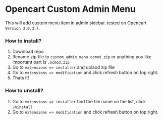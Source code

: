 # Opencart Custom Admin Menu
This will add custom menu item in admin sidebar. tested on Opencart `Version 3.0.3.7`.

### How to install?

1. Download repo
2. Rename zip file to `custom_admin_menu.ocmod.zip` or anything you like important part is `.ocmod.zip`
3. Go to `extensions => installer` and uplaod zip file
4. Go to `extensions => modification` and click refresh button on top right.
5. Thats it!

### How to unstall?
1. Go to `extensions => installer` find the file name on the list, click `uninstall`
2. Go to `extensions => modification` and click refresh button on top right.